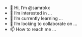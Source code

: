 - 👋 Hi, I’m @samrokx
- 👀 I’m interested in ...
- 🌱 I’m currently learning ...
- 💞️ I’m looking to collaborate on ...
- 📫 How to reach me ...

<!---
samrokx/samrokx is a ✨ special ✨ repository because its `README.md` (this file) appears on your GitHub profile.
You can click the Preview link to take a look at your changes.
--->
